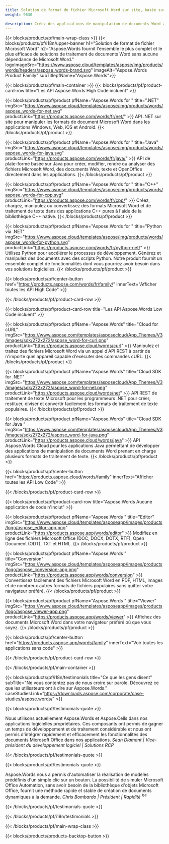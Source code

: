 ```yaml
---
title: Solution de format de fichier Microsoft Word sur site, basée sur le cloud et sur une application 
weight: 9630

description: Créez des applications de manipulation de documents Word à l'aide d'API On Premise ou Cloud ou utilisez simplement des applications multiplateformes pour afficher, comparer, inspecter ou convertir des fichiers Word
---
```


{{< blocks/products/pf/main-wrap-class >}}
{{< blocks/products/pf/i18n/upper-banner h1="Solution de format de fichier Microsoft Word" h2="Aspose.Words fournit l'ensemble le plus complet et le plus efficace de solutions de traitement de documents Word sans aucune dépendance de Microsoft Word." logoImageSrc="https://www.aspose.cloud/templates/aspose/img/products/words/headers/aspose_words-brand.svg" imageAlt="Aspose.Words Product Family" subTitlepfName="Aspose.Words">}}

{{< blocks/products/pf/main-container >}}
{{< blocks/products/pf/product-card-row title="Les API Aspose.Words High Code incluent" >}}

{{< blocks/products/pf/product pfName="Aspose.Words for " title=".NET" imgSrc="https://www.aspose.cloud/templates/aspose/img/products/words/aspose_words-for-net.svg" productLink="https://products.aspose.com/words/fr/net/" >}}
API .NET sur site pour manipuler les formats de document Microsoft Word dans les applications Windows, Web, iOS et Android.
{{< /blocks/products/pf/product >}}

{{< blocks/products/pf/product pfName="Aspose.Words for " title="Java" imgSrc="https://www.aspose.cloud/templates/aspose/img/products/words/aspose_words-for-java.svg" productLink="https://products.aspose.com/words/fr/java/" >}}
API de plate-forme basée sur Java pour créer, modifier, rendre ou analyser des fichiers Microsoft Word, des documents Web, texte et OpenOffice directement dans les applications.
{{< /blocks/products/pf/product >}}

{{< blocks/products/pf/product pfName="Aspose.Words for " title="C++" imgSrc="https://www.aspose.cloud/templates/aspose/img/products/words/aspose_words-for-cpp.svg" productLink="https://products.aspose.com/words/fr/cpp/" >}}
Créez, chargez, manipulez ou convertissez des formats Microsoft Word et de traitement de texte dans des applications C++ pures à l'aide de la bibliothèque C++ native.
{{< /blocks/products/pf/product >}}

{{< blocks/products/pf/product pfName="Aspose.Words for " title="Python via .NET" imgSrc="https://www.aspose.cloud/templates/aspose/img/products/words/aspose_words-for-python.svg" productLink="https://products.aspose.com/words/fr/python-net/" >}}
Utilisez Python pour accélérer le processus de développement. Générez et manipulez des documents avec des scripts Python. Notre produit fournit un ensemble complet de fonctionnalités dont vous pourriez avoir besoin dans vos solutions logicielles.
{{< /blocks/products/pf/product >}}

{{< blocks/products/pf/center-button href="https://products.aspose.com/words/fr/family/" innerText="Afficher toutes les API High Code" >}}

{{< /blocks/products/pf/product-card-row >}}

{{< blocks/products/pf/product-card-row title="Les API Aspose.Words Low Code incluent" >}}

{{< blocks/products/pf/product pfName="Aspose.Words" title="Cloud for cURL" imgSrc="https://www.aspose.com/templates/asposecloud/App_Themes/V3/images/sdk/272x272/aspose_word-for-curl.png" productLink="https://products.aspose.cloud/words/curl" >}}
Manipulez et traitez des fichiers Microsoft Word via un appel d'API REST à partir de n'importe quel appareil capable d'exécuter des commandes cURL.
{{< /blocks/products/pf/product >}}

{{< blocks/products/pf/product pfName="Aspose.Words" title="Cloud SDK for .NET" imgSrc="https://www.aspose.com/templates/asposecloud/App_Themes/V3/images/sdk/272x272/aspose_word-for-net.png" productLink="https://products.aspose.cloud/words/net" >}}
API REST de traitement de texte Microsoft pour les programmeurs .NET pour créer, restituer, diviser et convertir facilement les formats de traitement de texte populaires.
{{< /blocks/products/pf/product >}}

{{< blocks/products/pf/product pfName="Aspose.Words" title="Cloud SDK for Java " imgSrc="https://www.aspose.com/templates/asposecloud/App_Themes/V3/images/sdk/272x272/aspose_word-for-java.png" productLink="https://products.aspose.cloud/words/java" >}}
API Aspose.Words Cloud pour les applications Java permettant de développer des applications de manipulation de documents Word prenant en charge plusieurs formats de traitement de texte.
{{< /blocks/products/pf/product >}}

{{< blocks/products/pf/center-button href="https://products.aspose.cloud/words/family" innerText="Afficher toutes les API Low Code" >}}

{{< /blocks/products/pf/product-card-row >}}

{{< blocks/products/pf/product-card-row title="Aspose.Words Aucune application de code n'inclut" >}}

{{< blocks/products/pf/product pfName="Aspose.Words " title="Editor" imgSrc="https://www.aspose.cloud/templates/asposeapp/images/products/logo/aspose_editor-app.png" productLink="https://products.aspose.app/words/editor" >}}
Modifiez en ligne des fichiers Microsoft Office (DOC, DOCX, DOTX, RTF), Open Document (ODT), TXT et HTML.
{{< /blocks/products/pf/product >}}

{{< blocks/products/pf/product pfName="Aspose.Words " title="Conversion" imgSrc="https://www.aspose.cloud/templates/asposeapp/images/products/logo/aspose_conversion-app.png" productLink="https://products.aspose.app/words/conversion" >}}
Convertissez facilement des fichiers Microsoft Word en PDF, HTML, images et de nombreux autres formats de fichiers populaires sans quitter votre navigateur préféré.
{{< /blocks/products/pf/product >}}

{{< blocks/products/pf/product pfName="Aspose.Words " title="Viewer" imgSrc="https://www.aspose.cloud/templates/asposeapp/images/products/logo/aspose_viewer-app.png" productLink="https://products.aspose.app/words/viewer" >}}
Affichez des documents Microsoft Word dans votre navigateur préféré où que vous soyez.
{{< /blocks/products/pf/product >}}

{{< blocks/products/pf/center-button href="https://products.aspose.app/words/family" innerText="Voir toutes les applications sans code" >}}

{{< /blocks/products/pf/product-card-row >}}

{{< /blocks/products/pf/main-container >}}

{{< blocks/products/pf/i18n/testimonials title="Ce que les gens disent" subTitle="Ne vous contentez pas de nous croire sur parole. Découvrez ce que les utilisateurs ont à dire sur Aspose.Words." caseStudiesLink="https://downloads.aspose.com/corporate/case-studies/aspose.words/" >}}

{{< blocks/products/pf/testimonials-quote >}}
<p class="first">
 Nous utilisons actuellement Aspose.Words et Aspose.Cells dans nos applications logicielles propriétaires. Ces composants ont permis de gagner un temps de développement et de traitement considérable et nous ont permis d'intégrer rapidement et efficacement les fonctionnalités des documents Microsoft Office dans nos applications.
 <em>
  Sean Diamant | Vice-président du développement logiciel | Solutions RCP
 </em>
</p>

{{< /blocks/products/pf/testimonials-quote >}}

{{< blocks/products/pf/testimonials-quote >}}
<p class="second">
 Aspose.Words nous a permis d'automatiser la réalisation de modèles prédéfinis d'un simple clic sur un bouton. La possibilité de simuler Microsoft Office Automation, sans avoir besoin de la bibliothèque d'objets Microsoft Office, fournit une méthode rapide et stable de création de documents dynamiques à la demande.
 <em>
  Chris Bombardo | Président | Rapidité
  <sup>
   K4
  </sup>
 </em>
</p>

{{< /blocks/products/pf/testimonials-quote >}}

{{< /blocks/products/pf/i18n/testimonials >}}

{{< /blocks/products/pf/main-wrap-class >}}

{{< blocks/products/products-backtop-button >}}